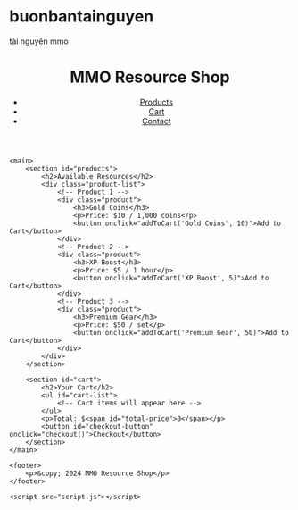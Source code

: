 # buonbantainguyen
tài nguyên mmo
<!DOCTYPE html>
<html lang="en">
<head>
    <meta charset="UTF-8">
    <meta name="viewport" content="width=device-width, initial-scale=1.0">
    <title>MMO Resource Shop</title>
    <link rel="stylesheet" href="styles.css">
</head>
<body>
    <header>
        <h1>MMO Resource Shop</h1>
        <nav>
            <ul>
                <li><a href="#products">Products</a></li>
                <li><a href="#cart">Cart</a></li>
                <li><a href="#contact">Contact</a></li>
            </ul>
        </nav>
    </header>

    <main>
        <section id="products">
            <h2>Available Resources</h2>
            <div class="product-list">
                <!-- Product 1 -->
                <div class="product">
                    <h3>Gold Coins</h3>
                    <p>Price: $10 / 1,000 coins</p>
                    <button onclick="addToCart('Gold Coins', 10)">Add to Cart</button>
                </div>
                <!-- Product 2 -->
                <div class="product">
                    <h3>XP Boost</h3>
                    <p>Price: $5 / 1 hour</p>
                    <button onclick="addToCart('XP Boost', 5)">Add to Cart</button>
                </div>
                <!-- Product 3 -->
                <div class="product">
                    <h3>Premium Gear</h3>
                    <p>Price: $50 / set</p>
                    <button onclick="addToCart('Premium Gear', 50)">Add to Cart</button>
                </div>
            </div>
        </section>

        <section id="cart">
            <h2>Your Cart</h2>
            <ul id="cart-list">
                <!-- Cart items will appear here -->
            </ul>
            <p>Total: $<span id="total-price">0</span></p>
            <button id="checkout-button" onclick="checkout()">Checkout</button>
        </section>
    </main>

    <footer>
        <p>&copy; 2024 MMO Resource Shop</p>
    </footer>

    <script src="script.js"></script>
</body>
</html>
